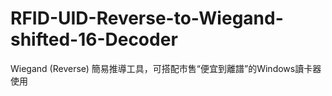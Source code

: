 # RFID-UID-Reverse-to-Wiegand-shifted-16-Decoder
 Wiegand (Reverse) 簡易推導工具，可搭配市售“便宜到離譜”的Windows讀卡器使用
